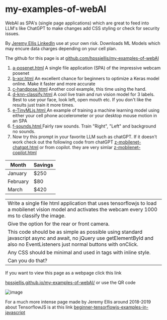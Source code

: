 # my-examples-of-webAI
WebAI as SPA's (single page applications) which are great to feed into LLM's like ChatGPT to make changes add CSS styling or check for security issues.

By <a href="https://ca.linkedin.com/in/jeremy-ellis-4237a9bb">Jeremy Ellis LinkedIn</a> use at your own risk. Downloads ML Models which may encure data charges depending on your cell plan.


The github for this page is at    <a href="https://github.com/hpssjellis/my-examples-of-webAI">github.com/hpssjellis/my-examples-of-webAI</a>


<ol>
   <li><a href="https://hpssjellis.github.io/my-examples-of-webAI/a-posenet.html"> a-posenet.html</a> A single file application (SPA) of the impressive webcam posenet</li>
   <li><a href="https://hpssjellis.github.io/my-examples-of-webAI/b-xor.html"> b-xor.html</a> An excellent chance for beginners to optimize a Keras model online. Make it faster and more accurate</li>
   <li><a href="https://hpssjellis.github.io/my-examples-of-webAI/c-handpose.html"> c-handpose.html</a> Another cool example, this time using the hand.</li>
   <li><a href="https://hpssjellis.github.io/my-examples-of-webAI/d-knn-classify.html"> d-knn-classify.html</a> A cool live train and run vision model for 3 labels. Best to use your face, look left, open mouth etc. If you don't like the results just train it more times.</li>
   <li><a href="https://hpssjellis.github.io/my-examples-of-webAI/e-tinyMLjs.html"> e-TinyMLjs.html </a>An example of training a machine learning model using either your cell phone accelerometer or your desktop mouse motion in an SPA</li>
   <li><a href="https://hpssjellis.github.io/my-examples-of-webAI/f-sounds.html"> f-sounds.html </a>Fairly raw sounds. Train "Right", "Left" and background no sounds.</li>


   <li> Now try this prompt in your favorite LLM such as chatGPT. If it doesn't work check out the following code from chatGPT <a href="https://hpssjellis.github.io/my-examples-of-webAI/z-mobilenet-chatgpt.html">z-mobilenet-chatgpt.html</a> or from copilot. they are very simlar <a href="https://hpssjellis.github.io/my-examples-of-webAI/z-mobilenet-copilot.html">z-mobilenet-copilot.html</a> <br>
</li>
</ol>



| Month    | Savings |
| -------- | ------- |
| January  | $250    |
| February | $80     |
| March    | $420    |


|        |
|--------|  
|Write a single file html application that uses tensorflowjs to load a mobilenet vision model and activates the webcam every 1000 ms to classify the image.|    
|Give the option for the rear or front camera.|    
|This code should be as simple as possible using standard javascript async and await, no jQuery use getElementById and also no EventListeners just normal buttons with onClick.|    
|Any CSS should be minimal and used in tags with inline style.|    
|Can you do that?|    

      
   

If you want to view this page as a webpage click this link

<a href="https://hpssjellis.github.io/my-examples-of-webAI/">hpssjellis.github.io/my-examples-of-webAI/</a> or use the QR code

![image](https://github.com/user-attachments/assets/51130e54-6215-4273-acf3-38cfeef35f52)





For a much more intense page made by Jeremy Ellis around 2018-2019 about TensorflowJS is at this link   <a href="https://hpssjellis.github.io/beginner-tensorflowjs-examples-in-javascript/">beginner-tensorflowjs-examples-in-javascript</a>
